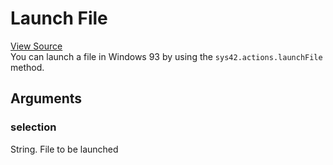 # Launch File

[View Source](https://v3.windows93.xyz/c/sys/os/actions.js)  
You can launch a file in Windows 93 by using the `sys42.actions.launchFile` method.

## Arguments
### selection
String. File to be launched